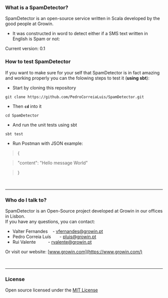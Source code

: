 ### What is a SpamDetector? ###

SpamDetector is an open-source service written in Scala developed by the good people at Growin.

* It was constructed in word to detect either if a SMS text written in English is Spam or not: 
 
 Current version: 0.1

### How to test SpamDetector

If you want to make sure for your self that SpamDetector is in fact amazing and working properly you can the folowing steps to test it (**using sbt**):

* Start by cloning this repository 
 
 `git clone https://github.com/PedroCorreiaLuis/SpamDetector.git`

* Then **`cd`** into it

`cd SpamDetector`

* And run the unit tests using sbt

`sbt test`

* Run Postman with JSON example:


>   {

>   "content": "Hello message World"

>   } 


<br/>

---

### Who do I talk to? ###

SpamDetector is an Open-Source project developed at Growin in our offices in Lisbon.
 <br/> If you have any questions, you can contact:
 
 * Valter Fernandes  &nbsp; &nbsp;- vfernandes@growin.pt
 * Pedro Correia Luís   &nbsp; &nbsp; &nbsp; - pluis@growin.pt
 * Rui Valente    &nbsp; &nbsp; &nbsp; &nbsp;&nbsp; - rvalente@growin.pt

Or visit our website: [www.growin.com](https://www.growin.com/)

<br/>

---

### License ###

Open source licensed under the [MIT License](https://opensource.org/licenses/MIT)
